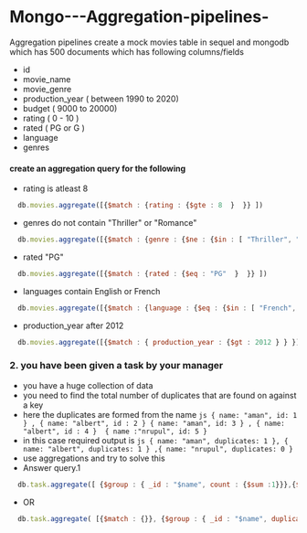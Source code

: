 # Mongo---Aggregation-pipelines-
Aggregation pipelines
create a mock movies table in sequel and mongodb which has 500 documents which has following columns/fields

- id
- movie_name
- movie_genre
- production_year ( between 1990 to 2020)
- budget ( 9000 to 20000)
- rating ( 0 - 10 )
- rated ( PG or G )
- language
- genres

#### create an aggregation query for the following
- rating is atleast 8
```js
  db.movies.aggregate([{$match : {rating : {$gte : 8  }  }} ])
```

- genres do not contain "Thriller" or "Romance"
```js
  db.movies.aggregate([{$match : {genre : {$ne : {$in : [ "Thriller", "Romance" ]}  }  }} ])
```

- rated "PG"
```js
  db.movies.aggregate([{$match : {rated : {$eq : "PG"  }  }} ])
```

- languages contain English or French
```js
  db.movies.aggregate([{$match : {language : {$eq : {$in : [ "French", "English" ]}  }  }} ])
```

- production_year after 2012
```js
  db.movies.aggregate([{$match : { production_year : {$gt : 2012 } } }])
```

### 2. you have been given a task by your manager

- you have a huge collection of data
- you need to find the total number of duplicates that are found on against a key
- here the duplicates are formed from the name
```js { name: "aman", id: 1 } , { name: "albert", id : 2 } { name: "aman", id: 3 } , { name: "albert", id : 4 }  { name :"nrupul", id: 5 } ```
- in this case required output is
```js { name: "aman", duplicates: 1 }, { name: "albert", duplicates: 1 } ,{ name: "nrupul", duplicates: 0 } ```
- use aggregations and try to solve this
- Answer query.1
```js
  db.task.aggregate([ {$group : { _id : "$name", count : {$sum :1}}},{$match : { _id : { $ne : null},"count" : { $gt : 1}  }},{$project : { name : "$_id", "_id" : 0, duplicates : "$count" } }  ])
```
- OR 
```js
  db.task.aggregate( [{$match : {}}, {$group : { _id : "$name", duplicatesFound : {$sum :1}}} ])
```
